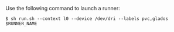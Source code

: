 Use the following command to launch a runner:

```
$ sh run.sh --context l0 --device /dev/dri --labels pvc,glados $RUNNER_NAME
```
